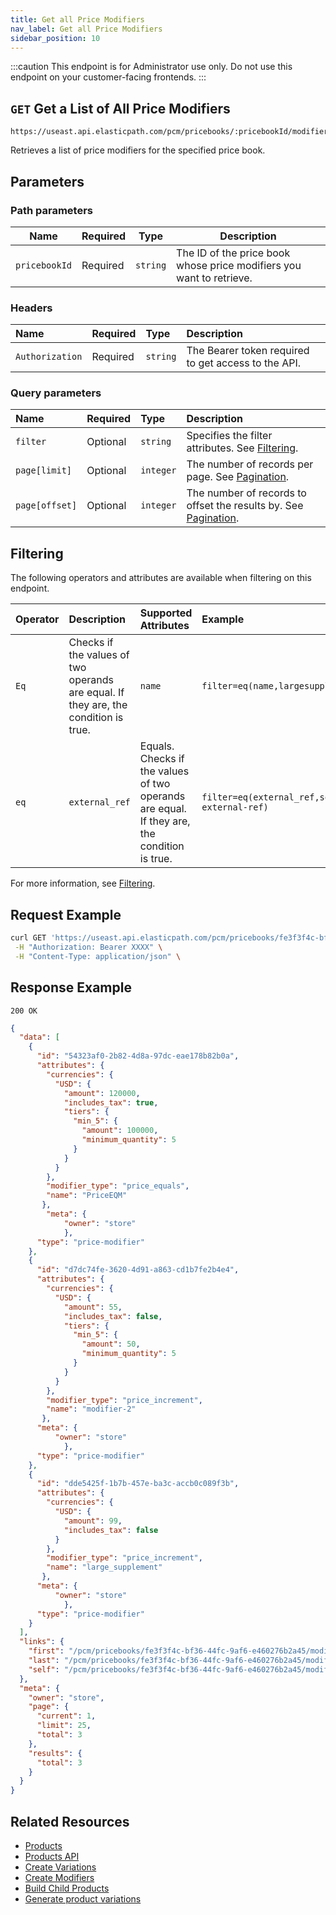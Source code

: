 ```yaml
---
title: Get all Price Modifiers
nav_label: Get all Price Modifiers
sidebar_position: 10
---
```


:::caution
This endpoint is for Administrator use only. Do not use this endpoint on your customer-facing frontends.
:::

## `GET` Get a List of All Price Modifiers

```http
https://useast.api.elasticpath.com/pcm/pricebooks/:pricebookId/modifiers
```

Retrieves a list of price modifiers for the specified price book.

## Parameters

### Path parameters

| Name | Required | Type | Description |
| --- | --- | --- | --- |
| `pricebookId` | Required | `string` | The ID of the price book whose price modifiers you want to retrieve. |

### Headers

| Name | Required | Type | Description |
| :--- | :--- | :--- | :--- |
| `Authorization` | Required | `string` | The Bearer token required to get access to the API. |

### Query parameters

| Name           | Required | Type      | Description                                     |
|:---------------|:---------|:----------|:------------------------------------------------|
| `filter`| Optional | `string` | Specifies the filter attributes. See [Filtering](#filtering). |
| `page[limit]`  | Optional | `integer` | The number of records per page. See [Pagination](/guides/Getting-Started/pagination).                |
| `page[offset]` | Optional | `integer` | The number of records to offset the results by. See [Pagination](/guides/Getting-Started/pagination). |

## Filtering

The following operators and attributes are available when filtering on this endpoint.

| Operator | Description | Supported Attributes | Example |
|:--- |:--- |:--- |:--- |
| `Eq` | Checks if the values of two operands are equal. If they are, the condition is true. | `name`| `filter=eq(name,largesupplement)` |
| `eq` | `external_ref`  | Equals. Checks if the values of two operands are equal. If they are, the condition is true. | `filter=eq(external_ref,some-external-ref)` |

For more information, see [Filtering](/guides/Getting-Started/filtering).

## Request Example

```bash
curl GET 'https://useast.api.elasticpath.com/pcm/pricebooks/fe3f3f4c-bf36-44fc-9af6-e460276b2a45/modifiers' \
 -H "Authorization: Bearer XXXX" \
 -H "Content-Type: application/json" \
```

## Response Example

`200 OK`

```json
{
  "data": [
    {
      "id": "54323af0-2b82-4d8a-97dc-eae178b82b0a",
      "attributes": {
        "currencies": {
          "USD": {
            "amount": 120000,
            "includes_tax": true,
            "tiers": {
              "min_5": {
                "amount": 100000,
                "minimum_quantity": 5
              }
            }
          }
        },
        "modifier_type": "price_equals",
        "name": "PriceEQM"
       },
        "meta": {
            "owner": "store"
            },
      "type": "price-modifier"
    },
    {
      "id": "d7dc74fe-3620-4d91-a863-cd1b7fe2b4e4",
      "attributes": {
        "currencies": {
          "USD": {
            "amount": 55,
            "includes_tax": false,
            "tiers": {
              "min_5": {
                "amount": 50,
                "minimum_quantity": 5
              }
            }
          }
        },
        "modifier_type": "price_increment",
        "name": "modifier-2"
       },
      "meta": {
          "owner": "store"
            },
      "type": "price-modifier"
    },
    {
      "id": "dde5425f-1b7b-457e-ba3c-accb0c089f3b",
      "attributes": {
        "currencies": {
          "USD": {
            "amount": 99,
            "includes_tax": false
          }
        },
        "modifier_type": "price_increment",
        "name": "large_supplement"
       },
      "meta": {
          "owner": "store"
            },
      "type": "price-modifier"
    }
  ],
  "links": {
    "first": "/pcm/pricebooks/fe3f3f4c-bf36-44fc-9af6-e460276b2a45/modifiers?page[offset]=0&page[limit]=25&",
    "last": "/pcm/pricebooks/fe3f3f4c-bf36-44fc-9af6-e460276b2a45/modifiers?page[offset]=0&page[limit]=25&",
    "self": "/pcm/pricebooks/fe3f3f4c-bf36-44fc-9af6-e460276b2a45/modifiers"
  },
  "meta": {
    "owner": "store",
    "page": {
      "current": 1,
      "limit": 25,
      "total": 3
    },
    "results": {
      "total": 3
    }
  }
}
```

## Related Resources

- [Products](/docs/pxm/products/pxm-products)
- [Products API](/docs/pxm/products/ep-pxm-products-api/pxm-products-api-overview)
- [Create Variations](/docs/pxm/products/pxm-product-variations/pxm-product-variations-api/create-variation)
- [Create Modifiers](/docs/pxm/products/pxm-product-variations/pxm-variation-modifiers-api/create-a-modifier)
- [Build Child Products](/docs/pxm/products/pxm-product-variations/child-products-api/build-child-products)
- [Generate product variations](/docs/pxm/products/pxm-product-variations/generate-pxm-variations)
